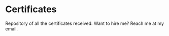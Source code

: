 # Certificates
Repository of all the  certificates received. Want to hire me? Reach me at my email.
